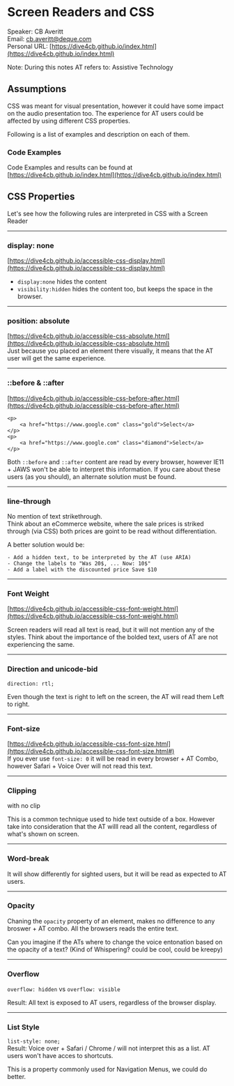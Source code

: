 # Screen Readers and CSS
Speaker: CB Averitt  
Email: cb.averitt@deque.com  
Personal URL: [https://dive4cb.github.io/index.html](https://dive4cb.github.io/index.html)  

Note: During this notes AT refers to: Assistive Technology

## Assumptions
CSS was meant for visual presentation, however it could have some impact on the audio presentation too. The experience for AT users could be affected by using different CSS properties.

Following is a list of examples and description on each of them.

### Code Examples
Code Examples and results can be found at
[https://dive4cb.github.io/index.html](https://dive4cb.github.io/index.html)


## CSS Properties
Let's see how the following rules are interpreted in CSS with a Screen Reader

--- 

### display: none
[https://dive4cb.github.io/accessible-css-display.html](https://dive4cb.github.io/accessible-css-display.html)  
- `display:none` hides the content  
- `visibility:hidden` hides the content too, but keeps the space in the browser.

--- 

### position: absolute
[https://dive4cb.github.io/accessible-css-absolute.html](https://dive4cb.github.io/accessible-css-absolute.html)  
Just because you placed an element there visually, it means that the AT user will get the same experience.

--- 

### ::before & ::after
[https://dive4cb.github.io/accessible-css-before-after.html](https://dive4cb.github.io/accessible-css-before-after.html)

    <p>
        <a href="https://www.google.com" class="gold">Select</a>
    </p>
    <p>
        <a href="https://www.google.com" class="diamond">Select</a>
    </p>

Both `::before` and `::after` content are read by every browser, however IE11 + JAWS won't be able to interpret this information. If you care about these users (as you should), an alternate solution must be found. 

---

### line-through
No mention of text strikethrough.  
Think about an eCommerce website, where the sale prices is striked through (via CSS) both prices are goint to be read without differentiation.

A better solution would be:

    - Add a hidden text, to be interpreted by the AT (use ARIA)
    - Change the labels to "Was 20$, ... Now: 10$"
    - Add a label with the discounted price Save $10

---

### Font Weight
[https://dive4cb.github.io/accessible-css-font-weight.html](https://dive4cb.github.io/accessible-css-font-weight.html)

Screen readers will read all text is read, but it will not mention any of the styles. Think about the importance of the bolded text, users of AT are not experiencing the same.

---

### Direction and unicode-bid
`direction: rtl;`

Even though the text is right to left on the screen, the AT will read them Left to right. 

---

### Font-size
[https://dive4cb.github.io/accessible-css-font-size.html](https://dive4cb.github.io/accessible-css-font-size.html#)  
If you ever use `font-size: 0` it will be read in every browser + AT Combo, however Safari + Voice Over will not read this text.

---

### Clipping
<div> with no clip

This is a common technique used to hide text outside of a box. However take into consideration that the AT willl read all the content, regardless of what's shown on screen.

---

### Word-break
It will show differently for sighted users, but it will be read as expected to AT users. 

---

### Opacity
Chaning the `opacity` property of an element, makes no difference to any broswer + AT combo. All the browsers reads the entire text.

Can you imagine if the ATs where to change the voice entonation based on the opacity of a text? (Kind of Whispering? could be cool, could be kreepy)

---

### Overflow
`overflow: hidden` vs `overflow: visible`

Result: 
All text is exposed to AT users, regardless of the browser display.

---

### List Style
`list-style: none;`  
Result: Voice over + Safari / Chrome / will not interpret this as a list. AT users won't have acces to shortcuts.

This is a property commonly used for Navigation Menus, we could do better.

